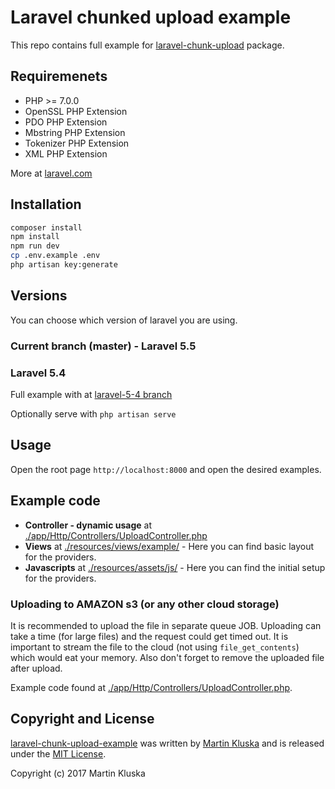 # Laravel chunked upload example
This repo contains full example for [laravel-chunk-upload](https://github.com/pionl/laravel-chunk-upload) package.

## Requiremenets

* PHP >= 7.0.0
* OpenSSL PHP Extension
* PDO PHP Extension
* Mbstring PHP Extension
* Tokenizer PHP Extension
* XML PHP Extension

More at [laravel.com](https://laravel.com/docs/5.5)

## Installation

```bash
composer install
npm install
npm run dev
cp .env.example .env
php artisan key:generate
```

## Versions
You can choose which version of laravel you are using.

### Current branch (master) - Laravel 5.5

### Laravel 5.4
Full example with at [laravel-5-4 branch](https://github.com/pionl/laravel-chunk-upload-example/tree/laravel-5-4)

Optionally serve with `php artisan serve`

## Usage

Open the root page `http://localhost:8000` and open the desired examples.

## Example code
* **Controller - dynamic usage** at [./app/Http/Controllers/UploadController.php](./app/Http/Controllers/UploadController.php)
* **Views** at [./resources/views/example/](./resources/views/example/) - Here you can find basic layout for the providers.
* **Javascripts** at [./resources/assets/js/](./resources/assets/js/) - Here you can find the initial setup for the providers.

### Uploading to AMAZON s3 (or any other cloud storage)
It is recommended to upload the file in separate queue JOB. Uploading can take a time (for large files) and the request could
get timed out. It is important to stream the file to the cloud (not using `file_get_contents`) which would eat your memory. 
Also don't forget to remove the uploaded file after upload.

Example code found at [./app/Http/Controllers/UploadController.php](./app/Http/Controllers/UploadController.php#L59). 

## Copyright and License

[laravel-chunk-upload-example](https://github.com/pionl/laravel-chunk-upload-example)
was written by [Martin Kluska](http://kluska.cz) and is released under the 
[MIT License](LICENSE.md).

Copyright (c) 2017 Martin Kluska
